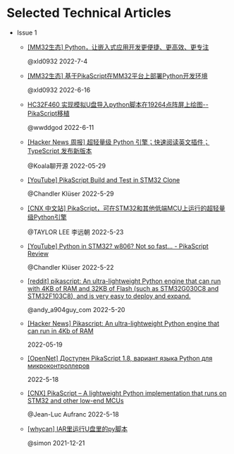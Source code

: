 # Selected Technical Articles

- Issue 1

  - [[MM32生态] Python，让嵌入式应用开发更便捷、更高效、更专注](https://bbs.21ic.com/icview-3236202-1-1.html) 

    @xld0932 2022-7-4

  - [[MM32生态] 基于PikaScript在MM32平台上部署Python开发环境](https://bbs.21ic.com/icview-3232352-1-1.html) 
    
     @xld0932 2022-6-16

  - [HC32F460 实现模拟U盘导入python脚本在19264点阵屏上绘图--PikaScript移植](https://blog.csdn.net/wwddgod/article/details/125235234) 

    @wwddgod 2022-6-11

  - [[Hacker News 周报] 超轻量级 Python 引擎；快速阅读英文插件；TypeScript 发布新版本](https://www.bilibili.com/video/BV1pY4y1z7Vx) 

    @Koala聊开源 2022-05-29

  - [[YouTube] PikaScript Build and Test in STM32 Clone](https://www.youtube.com/watch?v=91xyL0ryVJg) 

    @Chandler Klüser 2022-5-29

  - [[CNX 中文站] PikaScript，可在STM32和其他低端MCU上运行的超轻量级Python引擎](https://cnx-software.cn/2022/05/23/lightweight-python-implementation/) 

    @TAYLOR LEE 李远朝 2022-5-23

  - [[YouTube] Python in STM32? w806? Not so fast... - PikaScript Review](https://www.youtube.com/watch?v=FDAjtnaQG6A) 

    @Chandler Klüser 2022-5-22

  - [[reddit] pikascript: An ultra-lightweight Python engine that can run with 4KB of RAM and 32KB of Flash (such as STM32G030C8 and STM32F103C8), and is very easy to deploy and expand.](https://www.reddit.com/r/Python/comments/utj8jj/pikascript_an_ultralightweight_python_engine_that/) 

    @andy_a904guy_com 2022-5-20

  - [[Hacker News] Pikascript: An ultra-lightweight Python engine that can run in 4Kb of RAM](https://news.ycombinator.com/item?id=31433815) 

    2022-05-19

  - [[OpenNet] Доступен PikaScript 1.8, вариант языка Python для микроконтроллеров](https://www.opennet.ru/opennews/art.shtml?num=57208) 

    2022-5-18

  - [[CNX] PikaScript – A lightweight Python implementation that runs on STM32 and other low-end MCUs](https://www.cnx-software.com/2022/05/18/pikascript-a-lightweight-python-implementation-that-runs-on-stm32-and-other-low-end-mcus/) 

    @Jean-Luc Aufranc 2022-5-18

  - [[whycan] IAR里运行U盘里的py脚本](https://whycan.com/t_7586.html) 

    @simon 2021-12-21
